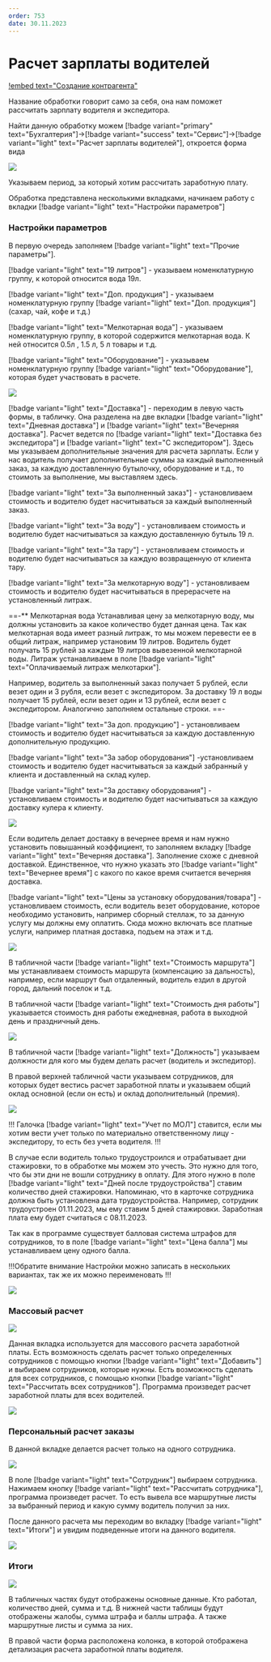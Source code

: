 ```yaml
---
order: 753
date: 30.11.2023
---
```

# Расчет зарплаты водителей

[!embed text="Создание контрагента"](https://youtu.be/Z9pC74hUP7I)

Название обработки говорит само за себя, она нам поможет рассчитать зарплату водителя и экспедитора.

Найти данную обработку можем [!badge variant="primary" text="Бухгалтерия"]->[!badge variant="success" text="Сервис"]->[!badge variant="light" text="Расчет зарплаты водителей"], откроется форма вида

![](\images\бухгалтер\рассчет.jpg)

Указываем период, за который хотим рассчитать заработную плату.

Обработка представлена несколькими вкладками, начинаем работу с вкладки  [!badge variant="light" text="Настройки параметров"]

### Настройки параметров

В первую очередь заполняем [!badge variant="light" text="Прочие параметры"]. 

[!badge variant="light" text="19 литров"] - указываем номенклатурную группу, к которой относится вода 19л. 

[!badge variant="light" text="Доп. продукция"] - указываем номенклатурную группу [!badge variant="light" text="Доп. продукция"] (сахар, чай, кофе и т.д.)

[!badge variant="light" text="Мелкотарная вода"] - указываем номенклатурную группу, в которой содержится мелкотарная вода. К ней относится 0.5л , 1.5 л, 5 л товары и т.д.

[!badge variant="light" text="Оборудование"] - указываем номенклатурную группу [!badge variant="light" text="Оборудование"], которая будет участвовать в расчете.

![](\images\бухгалтер\рассчет.gif)

[!badge variant="light" text="Доставка"] - переходим в левую часть формы, в табличку. Она разделена на две вкладки [!badge variant="light" text="Дневная доставка"] и [!badge variant="light" text="Вечерняя доставка"]. Расчет ведется по [!badge variant="light" text="Доставка без экспедитора"] и [!badge variant="light" text="С экспедитором"]. Здесь мы указываем дополнительные значения для расчета зарплаты. Если у нас водитель получает дополнительные суммы за каждый выполненный заказ, за каждую доставленную бутылочку, оборудование и т.д., то стоимоть за выполнение, мы выставляем здесь.

[!badge variant="light" text="За выполненный заказ"] - установливаем стоимость и водителю будет насчитываться за каждый выполненный заказ.

[!badge variant="light" text="За воду"] - установливаем стоимость и водителю будет насчитываться за каждую доставленную бутыль 19 л.

[!badge variant="light" text="За тару"] - установливаем стоимость и водителю будет насчитываться за каждую возвращенную от клиента тару.

[!badge variant="light" text="За мелкотарную воду"] - установливаем стоимость и водителю будет насчитываться в пререрасчете на установленный литраж.

==-** Мелкотарная вода
Устанавливая цену за мелкотарную воду, мы должны установить за какое количество будет данная цена. Так как мелкотарная вода имеет разный литраж, то мы можем перевести ее в общий литраж, например установим 19 литров. Водитель будет получать 15 рублей за каждые 19 литров вывезенной мелкотарной воды. Литраж устанавливаем в поле [!badge variant="light" text="Оплачиваемый литраж мелкотарки"].

Например, водитель за выполненный заказ получает 5 рублей, если везет один и 3 рубля, если везет с экспедитором.
За доставку 19 л воды получает 15 рублей, если везет один и 13 рублей, если везет с экспедитором. Аналогично заполняем остальные строки.
==-

[!badge variant="light" text="За доп. продукцию"] - установливаем стоимость и водителю будет насчитываться за каждую доставленную дополнительную продукцию.

[!badge variant="light" text="За забор оборудования"] -установливаем стоимость и водителю будет насчитываться за каждый забранный у клиента и доставленный на склад кулер.

[!badge variant="light" text="За доставку оборудования"] - установливаем стоимость и водителю будет насчитываться за каждую доставку кулера к клиенту.

![](\images\бухгалтер\рассчет1.gif)

Если водитель делает доставку в вечернее время и нам нужно установить повышанный коэффициент, то заполняем вкладку [!badge variant="light" text="Вечерняя доставка"]. Заполнение схоже с дневной доставкой. Единственное, что нужно указать это [!badge variant="light" text="Вечернее время"] с какого по какое время считается вечерняя доставка.

[!badge variant="light" text="Цены за установку оборудования/товара"] - установливаем стоимость, если водитель везет оборудование, которое необходимо установить, например сборный стеллаж, то за данную услугу мы должны ему оплатить. Сюда можно включать все платные услуги, например платная доставка, подъем на этаж и т.д. 

![](\images\бухгалтер\расчет3.gif)

В табличной части [!badge variant="light" text="Стоимость маршрута"] мы устанавливаем стоимость маршрута (компенсацию за дальность), например, если маршрут был отдаленный, водитель ездил в другой город, дальний поселок и т.д. 

В табличной части [!badge variant="light" text="Стоимость дня работы"] указывается стоимость дня работы ежедневная, работа в выходной день и праздничный день. 

![](\images\бухгалтер\расчет4.gif)

В табличной части [!badge variant="light" text="Должность"] указываем должности для кого мы будем делать расчет (водитель и экспедитор). 

В правой верхней табличной части указываем сотрудников, для которых будет вестись расчет заработной платы и указываем общий оклад основной (если он есть) и оклад дополнительный (премия).

![](\images\бухгалтер\расчет5.gif)

!!!
Галочка [!badge variant="light" text="Учет по МОЛ"] ставится, если мы хотим вести учет только по материально ответственному лицу - экспедитору, то есть без учета водителя.
!!!

В случае если водитель только трудоустроился и отрабатывает дни стажировки, то в обработке мы можем это учесть. Это нужно для того, что бы эти дни не вошли сотруднику в оплату. Для этого нужно в поле [!badge variant="light" text="Дней после трудоустройства"] ставим количество дней стажировки. Напоминаю, что в карточке сотрудника должна быть установлена дата трудоустройства. Например, сотрудник трудоустроен 01.11.2023, мы ему ставим 5 дней стажировки. Заработная плата ему будет считаться с 08.11.2023. 

Так как в программе существует балловая система штрафов для сотрудников, то в поле [!badge variant="light" text="Цена балла"] мы устанавливаем цену одного балла.

!!!Обратите внимание
Настройки можно записать в нескольких вариантах, так же их можно переименовать
!!!

![](\images\бухгалтер\расчет6.gif)

### Массовый расчет

![](\images\бухгалтер\расчет7.jpg)

Данная вкладка используется для массового расчета заработной платы. Есть возможность сделать расчет только определенных сотрудников с помощью кнопки [!badge variant="light" text="Добавить"] и выбираем сотрудников, которые нужны. Есть возможность сделать для всех сотрудников, с помощью кнопки [!badge variant="light" text="Рассчитать всех сотрудников"]. Программа произведет расчет заработной платы для всех водителей.

![](\images\бухгалтер\расчет7.gif)

### Персональный расчет заказы

В данной вкладке делается расчет только на одного сотрудника.

![](\images\бухгалтер\расчет9.jpg)

В поле [!badge variant="light" text="Сотрудник"] выбираем сотрудника. Нажимаем кнопку [!badge variant="light" text="Рассчитать сотрудника"], программа произведет расчет. То есть вывела все маршрутные листы за выбранный период и какую сумму водитель получил за них. 

После данного расчета мы переходим во вкладку [!badge variant="light" text="Итоги"] и увидим подведенные итоги на данного водителя.

![](\images\бухгалтер\расчет8.gif)

### Итоги

![](\images\бухгалтер\расчет8.jpg)

В табличных частях будут отображены основные данные. Кто работал, количество дней, сумма и т.д.
В нижней части таблицы будут отображены жалобы, сумма штрафа и баллы штрафа. А также маршрутные листы и сумма за них.

В правой части форма расположена колонка, в которой отображена детализация расчета заработной платы водителя.
